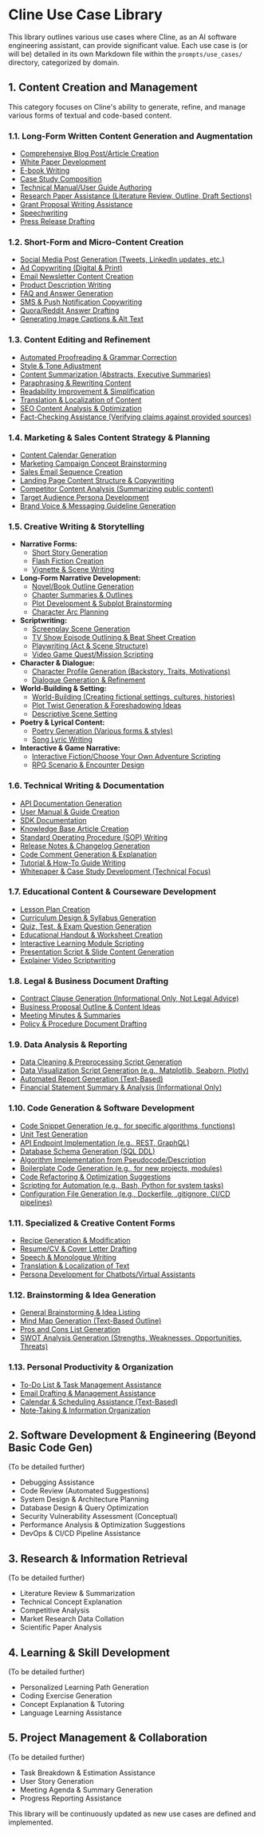 # Cline Use Case Library

This library outlines various use cases where Cline, as an AI software engineering assistant, can provide significant value. Each use case is (or will be) detailed in its own Markdown file within the `prompts/use_cases/` directory, categorized by domain.

## 1. Content Creation and Management

This category focuses on Cline's ability to generate, refine, and manage various forms of textual and code-based content.

### 1.1. Long-Form Written Content Generation and Augmentation
*   [Comprehensive Blog Post/Article Creation](./content-creation-and-management/long-form-written-content-generation-and-augmentation/comprehensive-blog-post-article-creation.md)
*   [White Paper Development](./content-creation-and-management/long-form-written-content-generation-and-augmentation/white-paper-development.md)
*   [E-book Writing](./content-creation-and-management/long-form-written-content-generation-and-augmentation/e-book-writing.md)
*   [Case Study Composition](./content-creation-and-management/long-form-written-content-generation-and-augmentation/case-study-composition.md)
*   [Technical Manual/User Guide Authoring](./content-creation-and-management/long-form-written-content-generation-and-augmentation/technical-manual-user-guide-authoring.md)
*   [Research Paper Assistance (Literature Review, Outline, Draft Sections)](./content-creation-and-management/long-form-written-content-generation-and-augmentation/research-paper-assistance.md)
*   [Grant Proposal Writing Assistance](./content-creation-and-management/long-form-written-content-generation-and-augmentation/grant-proposal-writing-assistance.md)
*   [Speechwriting](./content-creation-and-management/long-form-written-content-generation-and-augmentation/speechwriting.md)
*   [Press Release Drafting](./content-creation-and-management/long-form-written-content-generation-and-augmentation/press-release-drafting.md)

### 1.2. Short-Form and Micro-Content Creation
*   [Social Media Post Generation (Tweets, LinkedIn updates, etc.)](./content-creation-and-management/short-form-and-micro-content-creation/social-media-post-generation.md)
*   [Ad Copywriting (Digital & Print)](./content-creation-and-management/short-form-and-micro-content-creation/ad-copywriting.md)
*   [Email Newsletter Content Creation](./content-creation-and-management/short-form-and-micro-content-creation/email-newsletter-content-creation.md)
*   [Product Description Writing](./content-creation-and-management/short-form-and-micro-content-creation/product-description-writing.md)
*   [FAQ and Answer Generation](./content-creation-and-management/short-form-and-micro-content-creation/faq-and-answer-generation.md)
*   [SMS & Push Notification Copywriting](./content-creation-and-management/short-form-and-micro-content-creation/sms-push-notification-copywriting.md)
*   [Quora/Reddit Answer Drafting](./content-creation-and-management/short-form-and-micro-content-creation/quora-reddit-answer-drafting.md)
*   [Generating Image Captions & Alt Text](./content-creation-and-management/short-form-and-micro-content-creation/generating-image-captions-alt-text.md)

### 1.3. Content Editing and Refinement
*   [Automated Proofreading & Grammar Correction](./content-creation-and-management/content-editing-and-refinement/automated-proofreading-grammar-correction.md)
*   [Style & Tone Adjustment](./content-creation-and-management/content-editing-and-refinement/style-tone-adjustment.md)
*   [Content Summarization (Abstracts, Executive Summaries)](./content-creation-and-management/content-editing-and-refinement/content-summarization.md)
*   [Paraphrasing & Rewriting Content](./content-creation-and-management/content-editing-and-refinement/paraphrasing-rewriting-content.md)
*   [Readability Improvement & Simplification](./content-creation-and-management/content-editing-and-refinement/readability-improvement-simplification.md)
*   [Translation & Localization of Content](./content-creation-and-management/content-editing-and-refinement/translation-localization-content.md)
*   [SEO Content Analysis & Optimization](./content-creation-and-management/content-editing-and-refinement/seo-content-analysis-optimization.md)
*   [Fact-Checking Assistance (Verifying claims against provided sources)](./content-creation-and-management/content-editing-and-refinement/fact-checking-assistance.md)

### 1.4. Marketing & Sales Content Strategy & Planning
*   [Content Calendar Generation](./content-creation-and-management/marketing-sales-content-strategy-planning/content-calendar-generation.md)
*   [Marketing Campaign Concept Brainstorming](./content-creation-and-management/marketing-sales-content-strategy-planning/marketing-campaign-concept-brainstorming.md)
*   [Sales Email Sequence Creation](./content-creation-and-management/marketing-sales-content-strategy-planning/sales-email-sequence-creation.md)
*   [Landing Page Content Structure & Copywriting](./content-creation-and-management/marketing-sales-content-strategy-planning/landing-page-content-structure-copywriting.md)
*   [Competitor Content Analysis (Summarizing public content)](./content-creation-and-management/marketing-sales-content-strategy-planning/competitor-content-analysis.md)
*   [Target Audience Persona Development](./content-creation-and-management/marketing-sales-content-strategy-planning/target-audience-persona-development.md)
*   [Brand Voice & Messaging Guideline Generation](./content-creation-and-management/marketing-sales-content-strategy-planning/brand-voice-messaging-guideline-generation.md)

### 1.5. Creative Writing & Storytelling
*   **Narrative Forms:**
    *   [Short Story Generation](./content-creation-and-management/creative-writing-storytelling/short-story-generation.md)
    *   [Flash Fiction Creation](./content-creation-and-management/creative-writing-storytelling/flash-fiction-creation.md)
    *   [Vignette & Scene Writing](./content-creation-and-management/creative-writing-storytelling/vignette-scene-writing.md)
*   **Long-Form Narrative Development:**
    *   [Novel/Book Outline Generation](./content-creation-and-management/creative-writing-storytelling/novel-book-outline-generation.md)
    *   [Chapter Summaries & Outlines](./content-creation-and-management/creative-writing-storytelling/chapter-summaries-outlines.md)
    *   [Plot Development & Subplot Brainstorming](./content-creation-and-management/creative-writing-storytelling/plot-development-subplot-brainstorming.md)
    *   [Character Arc Planning](./content-creation-and-management/creative-writing-storytelling/character-arc-planning.md)
*   **Scriptwriting:**
    *   [Screenplay Scene Generation](./content-creation-and-management/creative-writing-storytelling/screenplay-scene-generation.md)
    *   [TV Show Episode Outlining & Beat Sheet Creation](./content-creation-and-management/creative-writing-storytelling/tv-show-episode-outlining-beat-sheet-creation.md)
    *   [Playwriting (Act & Scene Structure)](./content-creation-and-management/creative-writing-storytelling/playwriting-act-scene-structure.md)
    *   [Video Game Quest/Mission Scripting](./content-creation-and-management/creative-writing-storytelling/video-game-quest-mission-scripting.md)
*   **Character & Dialogue:**
    *   [Character Profile Generation (Backstory, Traits, Motivations)](./content-creation-and-management/creative-writing-storytelling/character-profile-generation.md)
    *   [Dialogue Generation & Refinement](./content-creation-and-management/creative-writing-storytelling/dialogue-generation-refinement.md)
*   **World-Building & Setting:**
    *   [World-Building (Creating fictional settings, cultures, histories)](./content-creation-and-management/creative-writing-storytelling/world-building.md)
    *   [Plot Twist Generation & Foreshadowing Ideas](./content-creation-and-management/creative-writing-storytelling/plot-twist-generation-foreshadowing-ideas.md)
    *   [Descriptive Scene Setting](./content-creation-and-management/creative-writing-storytelling/descriptive-scene-setting.md)
*   **Poetry & Lyrical Content:**
    *   [Poetry Generation (Various forms & styles)](./content-creation-and-management/creative-writing-storytelling/poetry-lyrical-content/poetry-generation.md)
    *   [Song Lyric Writing](./content-creation-and-management/creative-writing-storytelling/poetry-lyrical-content/song-lyric-writing.md)
*   **Interactive & Game Narrative:**
    *   [Interactive Fiction/Choose Your Own Adventure Scripting](./content-creation-and-management/creative-writing-storytelling/interactive-game-narrative/interactive-fiction-choose-your-own-adventure-scripting.md)
    *   [RPG Scenario & Encounter Design](./content-creation-and-management/creative-writing-storytelling/interactive-game-narrative/rpg-scenario-encounter-design.md)

### 1.6. Technical Writing & Documentation
*   [API Documentation Generation](./content-creation-and-management/technical-writing-documentation/api-documentation-generation.md)
*   [User Manual & Guide Creation](./content-creation-and-management/technical-writing-documentation/user-manual-guide-creation.md)
*   [SDK Documentation](./content-creation-and-management/technical-writing-documentation/sdk-documentation.md)
*   [Knowledge Base Article Creation](./content-creation-and-management/technical-writing-documentation/knowledge-base-article-creation.md)
*   [Standard Operating Procedure (SOP) Writing](./content-creation-and-management/technical-writing-documentation/sop-writing.md)
*   [Release Notes & Changelog Generation](./content-creation-and-management/technical-writing-documentation/release-notes-changelog-generation.md)
*   [Code Comment Generation & Explanation](./content-creation-and-management/technical-writing-documentation/code-comment-generation-explanation.md)
*   [Tutorial & How-To Guide Writing](./content-creation-and-management/technical-writing-documentation/tutorial-how-to-guide-writing.md)
*   [Whitepaper & Case Study Development (Technical Focus)](./content-creation-and-management/technical-writing-documentation/whitepaper-case-study-development.md)

### 1.7. Educational Content & Courseware Development
*   [Lesson Plan Creation](./content-creation-and-management/educational-content-courseware-development/lesson-plan-creation.md)
*   [Curriculum Design & Syllabus Generation](./content-creation-and-management/educational-content-courseware-development/curriculum-design-syllabus-generation.md)
*   [Quiz, Test, & Exam Question Generation](./content-creation-and-management/educational-content-courseware-development/quiz-test-exam-question-generation.md)
*   [Educational Handout & Worksheet Creation](./content-creation-and-management/educational-content-courseware-development/educational-handout-worksheet-creation.md)
*   [Interactive Learning Module Scripting](./content-creation-and-management/educational-content-courseware-development/interactive-learning-module-scripting.md)
*   [Presentation Script & Slide Content Generation](./content-creation-and-management/educational-content-courseware-development/presentation-script-slide-content-generation.md)
*   [Explainer Video Scriptwriting](./content-creation-and-management/educational-content-courseware-development/explainer-video-scriptwriting.md)

### 1.8. Legal & Business Document Drafting
*   [Contract Clause Generation (Informational Only, Not Legal Advice)](./content-creation-and-management/legal-business-document-drafting/contract-clause-generation-informational.md)
*   [Business Proposal Outline & Content Ideas](./content-creation-and-management/legal-business-document-drafting/business-proposal-outline-content-ideas.md)
*   [Meeting Minutes & Summaries](./content-creation-and-management/legal-business-document-drafting/meeting-minutes-summaries.md)
*   [Policy & Procedure Document Drafting](./content-creation-and-management/legal-business-document-drafting/policy-procedure-document-drafting.md)

### 1.9. Data Analysis & Reporting
*   [Data Cleaning & Preprocessing Script Generation](./content-creation-and-management/data-analysis-reporting/data-cleaning-preprocessing-script-generation.md)
*   [Data Visualization Script Generation (e.g., Matplotlib, Seaborn, Plotly)](./content-creation-and-management/data-analysis-reporting/data-visualization-script-generation.md)
*   [Automated Report Generation (Text-Based)](./content-creation-and-management/data-analysis-reporting/automated-report-generation-text-based.md)
*   [Financial Statement Summary & Analysis (Informational Only)](./content-creation-and-management/data-analysis-reporting/financial-statement-summary-analysis-informational.md)

### 1.10. Code Generation & Software Development
*   [Code Snippet Generation (e.g., for specific algorithms, functions)](./content-creation-and-management/code-generation-software-development/code-snippet-generation.md)
*   [Unit Test Generation](./content-creation-and-management/code-generation-software-development/unit-test-generation.md)
*   [API Endpoint Implementation (e.g., REST, GraphQL)](./content-creation-and-management/code-generation-software-development/api-endpoint-implementation.md)
*   [Database Schema Generation (SQL DDL)](./content-creation-and-management/code-generation-software-development/database-schema-generation-sql-ddl.md)
*   [Algorithm Implementation from Pseudocode/Description](./content-creation-and-management/code-generation-software-development/algorithm-implementation-from-pseudocode.md)
*   [Boilerplate Code Generation (e.g., for new projects, modules)](./content-creation-and-management/code-generation-software-development/boilerplate-code-generation.md)
*   [Code Refactoring & Optimization Suggestions](./content-creation-and-management/code-generation-software-development/code-refactoring-optimization-suggestions.md)
*   [Scripting for Automation (e.g., Bash, Python for system tasks)](./content-creation-and-management/code-generation-software-development/scripting-for-automation.md)
*   [Configuration File Generation (e.g., Dockerfile, .gitignore, CI/CD pipelines)](./content-creation-and-management/code-generation-software-development/configuration-file-generation.md)

### 1.11. Specialized & Creative Content Forms
*   [Recipe Generation & Modification](./content-creation-and-management/specialized-creative-content-forms/recipe-generation-modification.md)
*   [Resume/CV & Cover Letter Drafting](./content-creation-and-management/specialized-creative-content-forms/resume-cv-cover-letter-drafting.md)
*   [Speech & Monologue Writing](./content-creation-and-management/specialized-creative-content-forms/speech-monologue-writing.md)
*   [Translation & Localization of Text](./content-creation-and-management/specialized-creative-content-forms/translation-localization-text.md)
*   [Persona Development for Chatbots/Virtual Assistants](./content-creation-and-management/specialized-creative-content-forms/persona-development-chatbots-virtual-assistants.md)

### 1.12. Brainstorming & Idea Generation
*   [General Brainstorming & Idea Listing](./content-creation-and-management/brainstorming-idea-generation/general-brainstorming-idea-listing.md)
*   [Mind Map Generation (Text-Based Outline)](./content-creation-and-management/brainstorming-idea-generation/mind-map-generation-text-based-outline.md)
*   [Pros and Cons List Generation](./content-creation-and-management/brainstorming-idea-generation/pros-cons-list-generation.md)
*   [SWOT Analysis Generation (Strengths, Weaknesses, Opportunities, Threats)](./content-creation-and-management/brainstorming-idea-generation/swot-analysis-generation.md)

### 1.13. Personal Productivity & Organization
*   [To-Do List & Task Management Assistance](./content-creation-and-management/personal-productivity-organization/todo-list-task-management-assistance.md)
*   [Email Drafting & Management Assistance](./content-creation-and-management/personal-productivity-organization/email-drafting-management-assistance.md)
*   [Calendar & Scheduling Assistance (Text-Based)](./content-creation-and-management/personal-productivity-organization/calendar-scheduling-assistance-text-based.md)
*   [Note-Taking & Information Organization](./content-creation-and-management/personal-productivity-organization/note-taking-information-organization.md)

## 2. Software Development & Engineering (Beyond Basic Code Gen)
(To be detailed further)
*   Debugging Assistance
*   Code Review (Automated Suggestions)
*   System Design & Architecture Planning
*   Database Design & Query Optimization
*   Security Vulnerability Assessment (Conceptual)
*   Performance Analysis & Optimization Suggestions
*   DevOps & CI/CD Pipeline Assistance

## 3. Research & Information Retrieval
(To be detailed further)
*   Literature Review & Summarization
*   Technical Concept Explanation
*   Competitive Analysis
*   Market Research Data Collation
*   Scientific Paper Analysis

## 4. Learning & Skill Development
(To be detailed further)
*   Personalized Learning Path Generation
*   Coding Exercise Generation
*   Concept Explanation & Tutoring
*   Language Learning Assistance

## 5. Project Management & Collaboration
(To be detailed further)
*   Task Breakdown & Estimation Assistance
*   User Story Generation
*   Meeting Agenda & Summary Generation
*   Progress Reporting Assistance

This library will be continuously updated as new use cases are defined and implemented.
